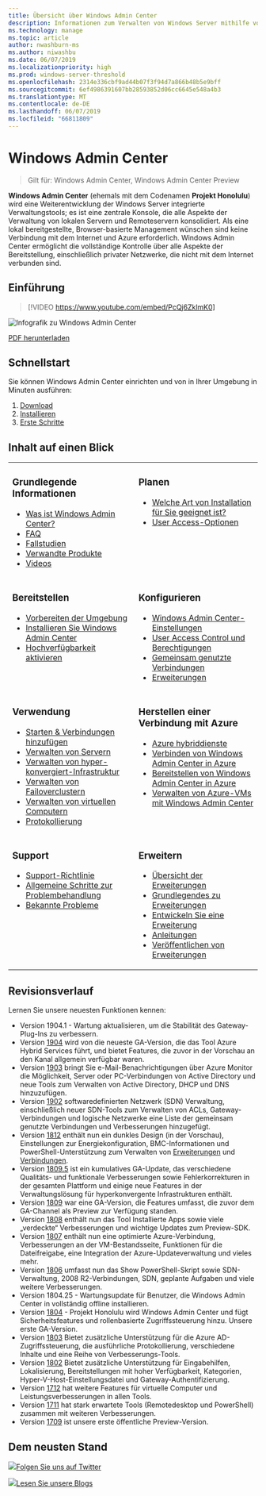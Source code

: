 ```yaml
---
title: Übersicht über Windows Admin Center
description: Informationen zum Verwalten von Windows Server mithilfe von Windows Admin Center (Projekt Honolulu)
ms.technology: manage
ms.topic: article
author: nwashburn-ms
ms.author: niwashbu
ms.date: 06/07/2019
ms.localizationpriority: high
ms.prod: windows-server-threshold
ms.openlocfilehash: 2314e336cbf9ad44b07f3f94d7a866b48b5e9bff
ms.sourcegitcommit: 6ef4986391607bb28593852d06cc6645e548a4b3
ms.translationtype: MT
ms.contentlocale: de-DE
ms.lasthandoff: 06/07/2019
ms.locfileid: "66811809"
---
```

# <a name="windows-admin-center"></a>Windows Admin Center

> Gilt für: Windows Admin Center, Windows Admin Center Preview

**Windows Admin Center** (ehemals mit dem Codenamen **Projekt Honolulu**) wird eine Weiterentwicklung der Windows Server integrierte Verwaltungstools; es ist eine zentrale Konsole, die alle Aspekte der Verwaltung von lokalen Servern und Remoteservern konsolidiert. Als eine lokal bereitgestellte, Browser-basierte Management wünschen sind keine Verbindung mit dem Internet und Azure erforderlich. Windows Admin Center ermöglicht die vollständige Kontrolle über alle Aspekte der Bereitstellung, einschließlich privater Netzwerke, die nicht mit dem Internet verbunden sind.

## <a name="introduction"></a>Einführung

>[!VIDEO https://www.youtube.com/embed/PcQj6ZklmK0]

![Infografik zu Windows Admin Center](media/WAC1809Poster_thumb.PNG)

[PDF herunterladen](https://github.com/MicrosoftDocs/windowsserverdocs/raw/master/WindowsServerDocs/manage/windows-admin-center/media/WindowsAdminCenter1809Poster.pdf)

## <a name="quick-start"></a>Schnellstart

Sie können Windows Admin Center einrichten und von in Ihrer Umgebung in Minuten ausführen:

1. [Download](https://aka.ms/windowsadmincenter)
2. [Installieren](deploy/install.md)
3. [Erste Schritte](use/get-started.md)

## <a name="contents-at-a-glance"></a>Inhalt auf einen Blick

<table>
    <tr></tr>
    <tr>
        <td style="vertical-align: top;">
            <h3>Grundlegende Informationen</h3>
            <ul>
            <li><a href="understand/what-is.md">Was ist Windows Admin Center?</a>
            <li><a href="understand/faq.md">FAQ</a>
            <li><a href="understand/case-studies.md">Fallstudien</a>
            <li><a href="understand/related-management.md">Verwandte Produkte</a>
            <li><a href="understand/videos.md">Videos</a>
            </ul>
        </td>
        <td style="vertical-align: top;">
            <h3>Planen</h3>
            <ul>
            <li><a href="plan/installation-options.md">Welche Art von Installation für Sie geeignet ist?</a>
            <li><a href="plan/user-access-options.md">User Access-Optionen</a>
            <br>
            </ul>
        </td>
    </tr>
    <tr>
        <td style="vertical-align: top;">
            <h3>Bereitstellen</h3>
            <ul>
            <li><a href="deploy/prepare-environment.md">Vorbereiten der Umgebung</a>
            <li><a href="deploy/install.md">Installieren Sie Windows Admin Center</a>
            <li><a href="deploy/high-availability.md">Hochverfügbarkeit aktivieren</a>
         </ul>
        </td>
        <td style="vertical-align: top;">
            <h3>Konfigurieren</h3>
            <ul>
            <li><a href="configure/settings.md">Windows Admin Center-Einstellungen</a>
            <li><a href="configure/user-access-control.md">User Access Control und Berechtigungen</a>
            <li><a href="configure/shared-connections.md">Gemeinsam genutzte Verbindungen</a>
            <li><a href="configure/using-extensions.md">Erweiterungen</a>
            </ul>
        </td>
    </tr>
    <tr>
        <td style="vertical-align: top;">
            <h3>Verwendung</h3>
            <ul>
            <li><a href="use/get-started.md">Starten & Verbindungen hinzufügen</a>
            <li><a href="use/manage-servers.md">Verwalten von Servern</a>
            <li><a href="use/manage-hyper-converged.md">Verwalten von hyper-konvergiert-Infrastruktur</a>
            <li><a href="use/manage-failover-clusters.md">Verwalten von Failoverclustern</a>
            <li><a href="use/manage-virtual-machines.md">Verwalten von virtuellen Computern</a>
            <li><a href="use/logging.md">Protokollierung</a>
            </ul>
        </td>
        <td style="vertical-align: top;">
            <h3>Herstellen einer Verbindung mit Azure</h3>
            <ul>
            <li><a href="azure/index.md">Azure hybriddienste</a></li>
            <li><a href="azure/azure-integration.md">Verbinden von Windows Admin Center in Azure</a></li>
            <li><a href="azure/deploy-wac-in-azure.md">Bereitstellen von Windows Admin Center in Azure</a></li>
            <li><a href="azure/manage-azure-vms.md">Verwalten von Azure-VMs mit Windows Admin Center</a></li>
            </ul>
        </td>
    </tr>
    <tr>
            <td style="vertical-align: top;">
            <h3>Support</h3>
            <ul>
            <li><a href="support/index.md">Support-Richtlinie</a>
            <li><a href="support/troubleshooting.md">Allgemeine Schritte zur Problembehandlung</a>
            <li><a href="support/known-issues.md">Bekannte Probleme</a>
            </ul>
        </td>
            <td style="vertical-align: top;">
            <h3>Erweitern</h3>
            <ul>
            <li><a href="extend/extensibility-overview.md">Übersicht der Erweiterungen</a>
            <li><a href="extend/understand-extensions.md">Grundlegendes zu Erweiterungen</a>
            <li><a href="extend/developing-extensions.md">Entwickeln Sie eine Erweiterung</a>
            <li><a href="extend/publish-extensions.md">Anleitungen</a>
            <li><a href="extend/publish-extensions.md">Veröffentlichen von Erweiterungen</a>
            </ul>
        </td>
    </tr>

</table>

## <a name="release-history"></a>Revisionsverlauf

Lernen Sie unsere neuesten Funktionen kennen:

- Version 1904.1 - Wartung aktualisieren, um die Stabilität des Gateway-Plug-Ins zu verbessern.
- Version [1904](https://aka.ms/wac1904) wird von die neueste GA-Version, die das Tool Azure Hybrid Services führt, und bietet Features, die zuvor in der Vorschau an den Kanal allgemein verfügbar waren.
- Version [1903](https://aka.ms/wac1903) bringt Sie e-Mail-Benachrichtigungen über Azure Monitor die Möglichkeit, Server oder PC-Verbindungen von Active Directory und neue Tools zum Verwalten von Active Directory, DHCP und DNS hinzuzufügen.
- Version [1902](https://aka.ms/wac1902) softwaredefinierten Netzwerk (SDN) Verwaltung, einschließlich neuer SDN-Tools zum Verwalten von ACLs, Gateway-Verbindungen und logische Netzwerke eine Liste der gemeinsam genutzte Verbindungen und Verbesserungen hinzugefügt.
- Version [1812](https://aka.ms/wac1812) enthält nun ein dunkles Design (in der Vorschau), Einstellungen zur Energiekonfiguration, BMC-Informationen und PowerShell-Unterstützung zum Verwalten von [Erweiterungen](./configure/using-extensions.md#manage-extensions-with-powershell) und [Verbindungen](./use/get-started.md#use-powershell-to-import-or-export-your-connections-with-tags).
- Version [1809.5](https://aka.ms/wac1809.5) ist ein kumulatives GA-Update, das verschiedene Qualitäts- und funktionale Verbesserungen sowie Fehlerkorrekturen in der gesamten Plattform und einige neue Features in der Verwaltungslösung für hyperkonvergente Infrastrukturen enthält.
- Version [1809](https://cloudblogs.microsoft.com/windowsserver/2018/09/20/windows-admin-center-1809-and-sdk-now-generally-available/) war eine GA-Version, die Features umfasst, die zuvor dem GA-Channel als Preview zur Verfügung standen.
- Version [1808](https://aka.ms/WACPreview1808-InsiderBlog) enthält nun das Tool Installierte Apps sowie viele „verdeckte“ Verbesserungen und wichtige Updates zum Preview-SDK.
- Version [1807](https://aka.ms/WACPreview1807-InsiderBlog) enthält nun eine optimierte Azure-Verbindung, Verbesserungen an der VM-Bestandsseite, Funktionen für die Dateifreigabe, eine Integration der Azure-Updateverwaltung und vieles mehr. 
- Version [1806](https://aka.ms/WACPreview1806-InsiderBlog) umfasst nun das Show PowerShell-Skript sowie SDN-Verwaltung, 2008 R2-Verbindungen, SDN, geplante Aufgaben und viele weitere Verbesserungen.
- Version 1804.25 - Wartungsupdate für Benutzer, die Windows Admin Center in vollständig offline installieren.
- Version [1804](https://cloudblogs.microsoft.com/windowsserver/2018/04/12/announcing-windows-admin-center-our-reimagined-management-experience/) - Projekt Honolulu wird Windows Admin Center und fügt Sicherheitsfeatures und rollenbasierte Zugriffssteuerung hinzu. Unsere erste GA-Version.
- Version [1803](https://blogs.windows.com/windowsexperience/2018/03/13/announcing-project-honolulu-technical-preview-1803-and-rsat-insider-preview-for-windows-10) Bietet zusätzliche Unterstützung für die Azure AD-Zugriffssteuerung, die ausführliche Protokollierung, verschiedene Inhalte und eine Reihe von Verbesserungs-Tools.
- Version [1802](https://blogs.windows.com/windowsexperience/2018/02/13/announcing-windows-server-insider-preview-build-17093-project-honolulu-technical-preview-1802) Bietet zusätzliche Unterstützung für Eingabehilfen, Lokalisierung, Bereitstellungen mit hoher Verfügbarkeit, Kategorien, Hyper-V-Host-Einstellungsdatei und Gateway-Authentifizierung.
- Version [1712](https://blogs.windows.com/windowsexperience/2017/12/19/announcing-project-honolulu-technical-preview-1712-build-05002) hat weitere Features für virtuelle Computer und Leistungsverbesserungen in allen Tools.
- Version [1711](https://cloudblogs.microsoft.com/windowsserver/2017/12/01/1711-update-to-project-honolulu-technical-preview-is-now-available/) hat stark erwartete Tools (Remotedesktop und PowerShell) zusammen mit weiteren Verbesserungen.
- Version [1709](https://cloudblogs.microsoft.com/windowsserver/2017/09/22/project-honolulu-technical-preview-is-now-available-for-download/) ist unsere erste öffentliche Preview-Version.

## <a name="stay-updated"></a>Dem neusten Stand

![ ](//img-prod-cms-rt-microsoft-com.akamaized.net/cms/api/am/imageFileData/REOolR)[Folgen Sie uns auf Twitter](https://twitter.com/servermgmt)

![ ](//img-prod-cms-rt-microsoft-com.akamaized.net/cms/api/am/imageFileData/REOtyw)[Lesen Sie unsere Blogs](https://blogs.technet.microsoft.com/servermanagement/)
